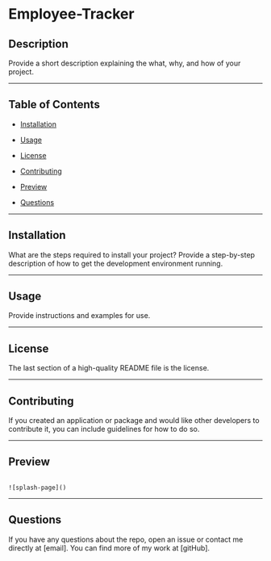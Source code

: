 # Employee-Tracker

## Description

Provide a short description explaining the what, why, and how of your project.

---

## Table of Contents

- [Installation](#installation)

- [Usage](#usage)

- [License](#license)

- [Contributing](#contributing)

- [Preview](#preview)

- [Questions](#questions)


---

## Installation

What are the steps required to install your project? Provide a step-by-step description of how to get the development environment running.

---

## Usage

Provide instructions and examples for use.

---

## License

The last section of a high-quality README file is the license.

---

## Contributing

If you created an application or package and would like other developers to contribute it, you can include guidelines for how to do so.

---

## Preview
```

![splash-page]()
```
---

## Questions

If you have any questions about the repo, open an issue or contact me directly at [email]. You can find more of my work at [gitHub].
